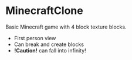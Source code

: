 # MinecraftClone
Basic Minecraft game with 4 block texture blocks.
* First person view
* Can break and create blocks
* **!Caution!** can fall into infinity! 
